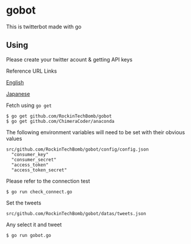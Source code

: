 gobot
===============
This is twitterbot made with go

## Using

Please create your twitter acount & getting  API keys

Reference URL Links

[English](http://www.amelt.net/en/iwm/programming-iwm/web-app-development/3241/)

[Japanese](http://www.amelt.net/imc/programming/web-app/3215/)

Fetch using `go get`

```
$ go get github.com/RockinTechBomb/gobot
$ go get github.com/ChimeraCoder/anaconda
```

The following environment variables will need to be set with their obvious values

```
src/github.com/RockinTechBomb/gobot/config/config.json
  "consumer_key"
  "consumer_secret"
  "access_token"
  "access_token_secret"
```

Please refer to the connection test
```
$ go run check_connect.go
```

Set the tweets
```
src/github.com/RockinTechBomb/gobot/datas/tweets.json
```

Any select it and tweet

```
$ go run gobot.go
```
